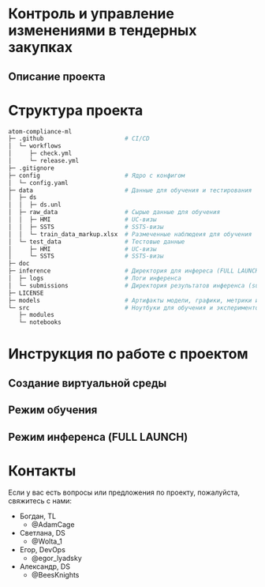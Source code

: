 # Контроль и управление изменениями в тендерных закупках
## Описание проекта

# Структура проекта

```bash
atom-compliance-ml
├─ .github                       # CI/CD
│  └─ workflows
│     ├─ check.yml
│     └─ release.yml
├─ .gitignore
├─ config                        # Ядро с конфигом
│  └─ config.yaml
├─ data                          # Данные для обучения и тестирования
│  ├─ ds
│  │  ├─ ds.unl
│  ├─ raw_data                   # Сырые данные для обучения
│  │  ├─ HMI                     # UC-визы
│  │  ├─ SSTS                    # SSTS-визы
│  │  └─ train_data_markup.xlsx  # Размеченные наблюдеия для обучения
│  └─ test_data                  # Тестовые данные
│     ├─ HMI                     # UC-визы
│     └─ SSTS                    # SSTS-визы
├─ doc
├─ inference                     # Директория для инфереса (FULL LAUNCH)
│  ├─ logs                       # Логи инференса
│  └─ submissions                # Директория результатов инференса (submissions)
├─ LICENSE
├─ models                        # Артифакты модели, графики, метрики и т.д.
└─ src                           # Ноутбуки для обучения и экспериментов, модули
   ├─ modules
   └─ notebooks

```

# Инструкция по работе с проектом
## Создание виртуальной среды

## Режим обучения

## Режим инференса (FULL LAUNCH)

# Контакты
Если у вас есть вопросы или предложения по проекту, пожалуйста, свяжитесь с нами:
- Богдан, TL
   - @AdamCage
- Светлана, DS
   - @Wolta_1
- Егор, DevOps
   - @egor_lyadsky
- Александр, DS
   - @BeesKnights
